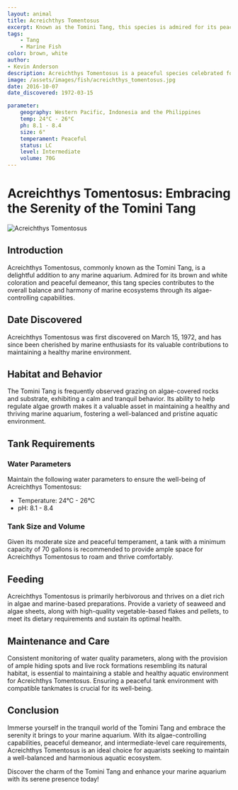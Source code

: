```yaml
---
layout: animal
title: Acreichthys Tomentosus
excerpt: Known as the Tomini Tang, this species is admired for its peaceful nature and algae-eating habits. It is often found grazing on algae-covered rocks and substrate, making it a valuable addition for maintaining a healthy marine aquarium.
tags:
    - Tang
    - Marine Fish
color: brown, white
author:
- Kevin Anderson
description: Acreichthys Tomentosus is a peaceful species celebrated for its algae-controlling capabilities and tranquil demeanor.
image: /assets/images/fish/acreichthys_tomentosus.jpg
date: 2016-10-07
date_discovered: 1972-03-15

parameter:
    geography: Western Pacific, Indonesia and the Philippines
    temp: 24°C - 26°C
    ph: 8.1 - 8.4
    size: 6"
    temperament: Peaceful
    status: LC
    level: Intermediate
    volume: 70G
---
```


# Acreichthys Tomentosus: Embracing the Serenity of the Tomini Tang

![Acreichthys Tomentosus](acreichthys_tomentosus.jpg)

## Introduction

Acreichthys Tomentosus, commonly known as the Tomini Tang, is a delightful addition to any marine aquarium. Admired for its brown and white coloration and peaceful demeanor, this tang species contributes to the overall balance and harmony of marine ecosystems through its algae-controlling capabilities.

## Date Discovered

Acreichthys Tomentosus was first discovered on March 15, 1972, and has since been cherished by marine enthusiasts for its valuable contributions to maintaining a healthy marine environment.

## Habitat and Behavior

The Tomini Tang is frequently observed grazing on algae-covered rocks and substrate, exhibiting a calm and tranquil behavior. Its ability to help regulate algae growth makes it a valuable asset in maintaining a healthy and thriving marine aquarium, fostering a well-balanced and pristine aquatic environment.

## Tank Requirements

### Water Parameters

Maintain the following water parameters to ensure the well-being of Acreichthys Tomentosus:

- Temperature: 24°C - 26°C
- pH: 8.1 - 8.4

### Tank Size and Volume

Given its moderate size and peaceful temperament, a tank with a minimum capacity of 70 gallons is recommended to provide ample space for Acreichthys Tomentosus to roam and thrive comfortably.

## Feeding

Acreichthys Tomentosus is primarily herbivorous and thrives on a diet rich in algae and marine-based preparations. Provide a variety of seaweed and algae sheets, along with high-quality vegetable-based flakes and pellets, to meet its dietary requirements and sustain its optimal health.

## Maintenance and Care

Consistent monitoring of water quality parameters, along with the provision of ample hiding spots and live rock formations resembling its natural habitat, is essential to maintaining a stable and healthy aquatic environment for Acreichthys Tomentosus. Ensuring a peaceful tank environment with compatible tankmates is crucial for its well-being.

## Conclusion

Immerse yourself in the tranquil world of the Tomini Tang and embrace the serenity it brings to your marine aquarium. With its algae-controlling capabilities, peaceful demeanor, and intermediate-level care requirements, Acreichthys Tomentosus is an ideal choice for aquarists seeking to maintain a well-balanced and harmonious aquatic ecosystem.

Discover the charm of the Tomini Tang and enhance your marine aquarium with its serene presence today!
